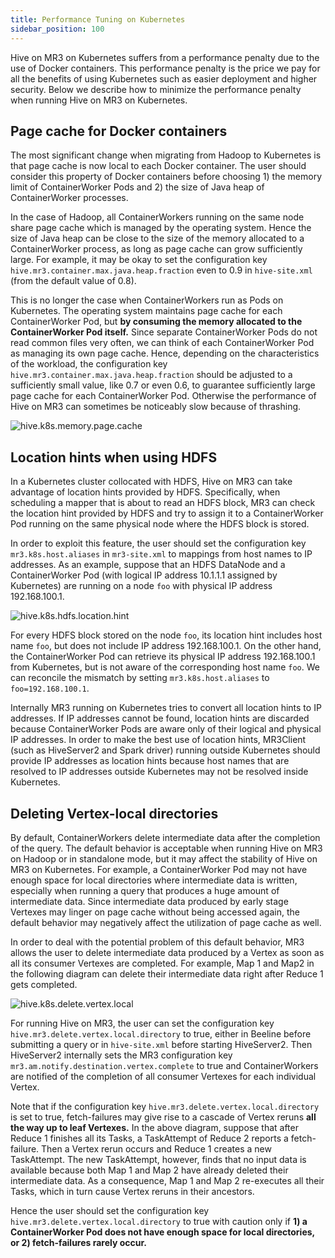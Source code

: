 ```yaml
---
title: Performance Tuning on Kubernetes
sidebar_position: 100
---
```


Hive on MR3 on Kubernetes suffers from a performance penalty due to the use of Docker containers.
This performance penalty is the price we pay for all the benefits of using Kubernetes
such as easier deployment and higher security.
Below we describe how to minimize the performance penalty when running Hive on MR3 on Kubernetes.

## Page cache for Docker containers

The most significant change when migrating from Hadoop to Kubernetes is that
page cache is now local to each Docker container.
The user should consider this property of Docker containers
before choosing 1) the memory limit of ContainerWorker Pods
and 2) the size of Java heap of ContainerWorker processes.

In the case of Hadoop,
all ContainerWorkers running on the same node share page cache which is managed by the operating system.
Hence the size of Java heap
can be close to the size of the memory allocated to a ContainerWorker process,
as long as page cache can grow sufficiently large.
For example,
it may be okay to set the configuration key `hive.mr3.container.max.java.heap.fraction`
even to 0.9 in `hive-site.xml` (from the default value of 0.8).

This is no longer the case when ContainerWorkers run as Pods on Kubernetes.
The operating system maintains page cache for each ContainerWorker Pod,
but **by consuming the memory allocated to the ContainerWorker Pod itself.**
Since separate ContainerWorker Pods do not read common files very often,
we can think of each ContainerWorker Pod as managing its own page cache.
Hence, depending on the characteristics of the workload, 
the configuration key `hive.mr3.container.max.java.heap.fraction` should be adjusted to
a sufficiently small value, like 0.7 or even 0.6,
to guarantee sufficiently large page cache for each ContainerWorker Pod.
Otherwise the performance of Hive on MR3 can sometimes be noticeably slow because of thrashing.

![hive.k8s.memory.page.cache](/k8s/hive.k8s.memory.page.cache-fs8.png)

## Location hints when using HDFS

In a Kubernetes cluster collocated with HDFS,
Hive on MR3 can take advantage of location hints provided by HDFS. 
Specifically,
when scheduling a mapper that is about to read an HDFS block,
MR3 can check the location hint provided by HDFS
and try to assign it to a ContainerWorker Pod running on the same physical node where the HDFS block is stored.

In order to exploit this feature,
the user should set the configuration key `mr3.k8s.host.aliases` in `mr3-site.xml`
to mappings from host names to IP addresses.
As an example, suppose that 
an HDFS DataNode and a ContainerWorker Pod (with logical IP address 10.1.1.1 assigned by Kubernetes) are running
on a node `foo` with physical IP address 192.168.100.1.

![hive.k8s.hdfs.location.hint](/k8s/hive.k8s.hdfs.location.hint-fs8.png)

For every HDFS block stored on the node `foo`,
its location hint includes host name `foo`, but does not include IP address 192.168.100.1.
On the other hand,
the ContainerWorker Pod can retrieve its physical IP address 192.168.100.1 from Kubernetes,
but is not aware of the corresponding host name `foo`.
We can reconcile the mismatch
by setting `mr3.k8s.host.aliases` to `foo=192.168.100.1`.

Internally MR3 running on Kubernetes tries to convert all location hints to IP addresses.
If IP addresses cannot be found,
location hints are discarded because ContainerWorker Pods are aware only of their logical and physical IP addresses.
In order to make the best use of location hints,
MR3Client (such as HiveServer2 and Spark driver) running outside Kubernetes should provide IP addresses as location hints
because host names that are resolved to IP addresses outside Kubernetes may not be resolved inside Kubernetes.

## Deleting Vertex-local directories 

By default, ContainerWorkers delete intermediate data after the completion of the query. 
The default behavior is acceptable when running Hive on MR3 on Hadoop or in standalone mode,
but it may affect the stability of Hive on MR3 on Kubernetes.
For example,
a ContainerWorker Pod may not have enough space for local directories where intermediate data is written,
especially when running a query that produces a huge amount of intermediate data.
Since intermediate data produced by early stage Vertexes may linger on page cache without being accessed again,
the default behavior may negatively affect the utilization of page cache as well.

In order to deal with the potential problem of this default behavior,
MR3 allows the user to delete intermediate data produced by a Vertex 
as soon as all its consumer Vertexes are completed.
For example,
Map 1 and Map2 in the following diagram can delete their intermediate data right after Reduce 1 gets completed.

![hive.k8s.delete.vertex.local](/k8s/hive.k8s.delete.vertex.local-fs8.png)

For running Hive on MR3,
the user can set the configuration key `hive.mr3.delete.vertex.local.directory` to true,
either in Beeline before submitting a query
or in `hive-site.xml` before starting HiveServer2.
Then HiveServer2 internally sets the MR3 configuration key `mr3.am.notify.destination.vertex.complete` to true
and ContainerWorkers are notified of the completion of all consumer Vertexes for each individual Vertex.

Note that if the configuration key `hive.mr3.delete.vertex.local.directory` is set to true,
fetch-failures may give rise to a cascade of Vertex reruns **all the way up to leaf Vertexes.**
In the above diagram,
suppose that after Reduce 1 finishes all its Tasks,
a TaskAttempt of Reduce 2 reports a fetch-failure.
Then a Vertex rerun occurs and Reduce 1 creates a new TaskAttempt.
The new TaskAttempt, however, finds that no input data is available 
because both Map 1 and Map 2 have already deleted their intermediate data.
As a consequence, Map 1 and Map 2 re-executes all their Tasks,
which in turn cause Vertex reruns in their ancestors.

Hence the user should set the configuration key `hive.mr3.delete.vertex.local.directory` to true with caution
only if **1) a ContainerWorker Pod does not have enough space for local directories,
or 2) fetch-failures rarely occur.**

